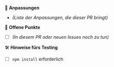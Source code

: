 :rocket: **Anpassungen**

- _(Liste der Anpassungen, die dieser PR bringt)_

:construction: **Offene Punkte**

- [ ] _(In diesem PR oder neuen Issues noch zu tun)_

:hammer_and_wrench: **Hinweise fürs Testing**

- [ ] `npm install` erforderlich
